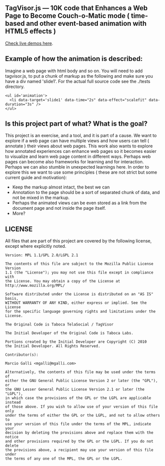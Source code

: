 ## TagVisor.js — 10K code that Enhances a Web Page to Become Couch-o-Matic mode ( time-based and other event-based animation with HTML5 effects ) 

[Check live demos here](http://taboca.github.com/TagVisor).

## Example of how the animation is described: 

Imagine a web page with html body and so on. You will need to add tagvisor.js, to put a chunk of markup as the following and make sure you have a div named 'slide1'. For the actual full source code see the ./tests directory.

    <ul id='animation'>
      <li data-target='slide1' data-time="2s" data-effect="scalefit" data-duration="3s" />
    </ul>

## Is this project part of what? What is the goal? 

This project is an exercise, and a tool, and it is part of a cause. We want to explore if a web page can have multiple views and how users can tell ( annotate ) their views about web pages. This work also wants to explore how annotated experiences can enhance web pages so it becomes easier to visualize and learn web page content in different ways. Perhaps web pages can become also frameworks for learning and for interaction. Perhaps we can also stumble in unexpected learnings here. In order to explore this we want to use some principles ( these are not strict but some current guide and motivation): 

* Keep the markup almost intact, the best we can 
* Annotation to the page should be a sort of separated chunk of data, and not be mixed in the markup. 
* Perhaps the animated views can be even stored as a link from the document page and not inside the page itself. 
* More? 

## LICENSE

All files that are part of this project are covered by the following
license, except where explicitly noted.

    Version: MPL 1.1/GPL 2.0/LGPL 2.1

    The contents of this file are subject to the Mozilla Public License Version
    1.1 (the "License"); you may not use this file except in compliance with
    the License. You may obtain a copy of the License at
    http://www.mozilla.org/MPL/

    Software distributed under the License is distributed on an "AS IS" basis,
    WITHOUT WARRANTY OF ANY KIND, either express or implied. See the License
    for the specific language governing rights and limitations under the
    License.

    The Original Code is Taboca TelaSocial / TagVisor

    The Initial Developer of the Original Code is Taboca Labs.

    Portions created by the Initial Developer are Copyright (C) 2010
    the Initial Developer. All Rights Reserved.

    Contributor(s):
 	
    Marcio Galli <mgalli@mgalli.com>

    Alternatively, the contents of this file may be used under the terms of
    either the GNU General Public License Version 2 or later (the "GPL"), or
    the GNU Lesser General Public License Version 2.1 or later (the "LGPL"),
    in which case the provisions of the GPL or the LGPL are applicable instead
    of those above. If you wish to allow use of your version of this file only
    under the terms of either the GPL or the LGPL, and not to allow others to
    use your version of this file under the terms of the MPL, indicate your
    decision by deleting the provisions above and replace them with the notice
    and other provisions required by the GPL or the LGPL. If you do not delete
    the provisions above, a recipient may use your version of this file under
    the terms of any one of the MPL, the GPL or the LGPL.
